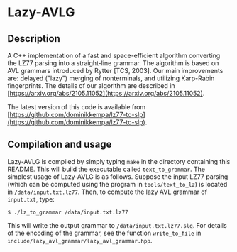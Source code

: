 Lazy-AVLG
=========


Description
-----------

A C++ implementation of a fast and space-efficient algorithm
converting the LZ77 parsing into a straight-line grammar. The
algorithm is based on AVL grammars introduced by Rytter [TCS,
2003]. Our main improvements are: delayed ("lazy") merging of
nonterminals, and utilizing Karp-Rabin fingerprints. The details of
our algorithm are described in
[https://arxiv.org/abs/2105.11052](https://arxiv.org/abs/2105.11052).

The latest version of this code is available from
[https://github.com/dominikkempa/lz77-to-slp](https://github.com/dominikkempa/lz77-to-slp).



Compilation and usage
---------------------

Lazy-AVLG is compiled by simply typing `make` in the directory
containing this README. This will build the executable called
`text_to_grammar`. The simplest usage of Lazy-AVLG is as follows.
Suppose the input LZ77 parsing (which can be computed using the
program in `tools/text_to_lz`) is located in `/data/input.txt.lz77`.
Then, to compute the lazy AVL grammar of `input.txt`, type:

    $ ./lz_to_grammar /data/input.txt.lz77

This will write the output grammar to `/data/input.txt.lz77.slg`.  For
details of the encoding of the grammar, see the function
`write_to_file` in `include/lazy_avl_grammar/lazy_avl_grammar.hpp`.
